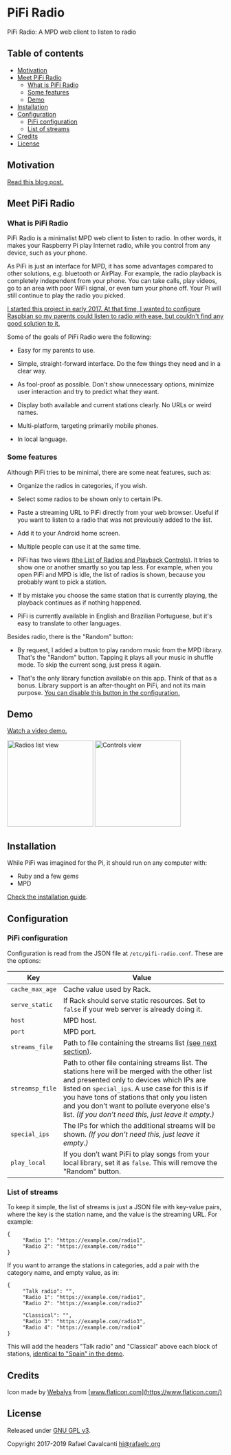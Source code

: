 # PiFi Radio

PiFi Radio: A MPD web client to listen to radio

## Table of contents
* [Motivation](#motivation)
* [Meet PiFi Radio](#meet-pifi-radio)
   * [What is PiFi Radio](#what-is-pifi-radio)
   * [Some features](#some-features)
   * [Demo](#demo)
* [Installation](#installation)
* [Configuration](#configuration)
   * [PiFi configuration](#pifi-configuration)
   * [List of streams](#list-of-streams)
* [Credits](#credits)
* [License](#license)


## Motivation

[Read this blog post.](https://rafaelc.org/blog/the-motivation-for-pifi-radio/)


## Meet PiFi Radio

### What is PiFi Radio

PiFi Radio is a minimalist MPD web client to listen to radio. In other words, it makes your Raspberry Pi play Internet radio, while you control from any device, such as your phone.

As PiFi is just an interface for MPD, it has some advantages compared to other solutions, e.g. bluetooth or AirPlay. For example, the radio playback is completely independent from your phone. You can take calls, play videos, go to an area with poor WiFi signal, or even turn your phone off. Your Pi will still continue to play the radio you picked.

[I started this project in early 2017. At that time, I wanted to configure Raspbian so my parents could listen to radio with ease, but couldn't find any good solution to it.](https://rafaelc.org/blog/the-motivation-for-pifi-radio/)

Some of the goals of PiFi Radio were the following:

- Easy for my parents to use.

- Simple, straight-forward interface. Do the few things they need and in a clear way.

- As fool-proof as possible. Don't show unnecessary options, minimize user interaction and try to predict what they want.

- Display both available and current stations clearly. No URLs or weird names.

- Multi-platform, targeting primarily mobile phones.

- In local language.



### Some features

Although PiFi tries to be minimal, there are some neat features, such as:

- Organize the radios in categories, if you wish.

- Select some radios to be shown only to certain IPs.

- Paste a streaming URL to PiFi directly from your web browser. Useful if you want to listen to a radio that was not previously added to the list.

- Add it to your Android home screen.

- Multiple people can use it at the same time.

- PiFi has two views [(the List of Radios and Playback Controls)](#demo). It tries to show one or another smartly so you tap less. For example, when you open PiFi and MPD is idle, the list of radios is shown, because you probably want to pick a station.

- If by mistake you choose the same station that is currently playing, the playback continues as if nothing happened.

- PiFi is currently available in English and Brazilian Portuguese, but it's easy to translate to other languages.


Besides radio, there is the "Random" button:

- By request, I added a button to play random music from the MPD library. That's the "Random" button. Tapping it plays all your music in shuffle mode. To skip the current song, just press it again.

- That's the only library function available on this app. Think of that as a bonus. Library support is an after-thought on PiFi, and not its main purpose. [You can disable this button in the configuration.](#pifi-configuration)


## Demo

[Watch a video demo.](https://raw.githubusercontent.com/rccavalcanti/pifi-radio/master/resources/demo.mp4)


<img src="https://github.com/rccavalcanti/pifi-radio/blob/master/resources/radios_view.png" alt="Radios list view" width="200px">
<img src="https://github.com/rccavalcanti/pifi-radio/blob/master/resources/controls_view.png" alt="Controls view" width="200px">



## Installation

While PiFi was imagined for the Pi, it should run on any computer with:

- Ruby and a few gems
- MPD

[Check the installation guide](INSTALL.md).


## Configuration

### PiFi configuration

Configuration is read from the JSON file at `/etc/pifi-radio.conf`. These are the options:

| Key             | Value
| --------------- | -------------------------------------------------------------------------
| `cache_max_age` | Cache value used by Rack.
| `serve_static`  | If Rack should serve static resources. Set to `false` if your web server is already doing it.
| `host`					| MPD host.
| `port`					| MPD port.
| `streams_file`  | Path to file containing the streams list [(see next section)](#list-of-streams).
| `streamsp_file` | Path to other file containing streams list. The stations here will be merged with the other list and presented only to devices which IPs are listed on `special_ips`. A use case for this is if you have tons of stations that only you listen and you don’t want to pollute everyone else's list. *(If you don’t need this, just leave it empty.)*
| `special_ips`   | The IPs for which the additional streams will be shown. *(If you don’t need this, just leave it empty.)*
| `play_local`    | If you don’t want PiFi to play songs from your local library, set it as `false`. This will remove the "Random" button.


### List of streams

To keep it simple, the list of streams is just a JSON file with key-value pairs, where the key is the station name, and the value is the streaming URL. For example:

    {
         "Radio 1": "https://example.com/radio1",
         "Radio 2": "https://example.com/radio""
    }

If you want to arrange the stations in categories, add a pair with the category name, and empty value, as in:

    {
         "Talk radio": "",
         "Radio 1": "https://example.com/radio1",
         "Radio 2": "https://example.com/radio2"

         "Classical": "",
         "Radio 3": "https://example.com/radio3",
         "Radio 4": "https://example.com/radio4"
    }

This will add the headers "Talk radio" and "Classical" above each block of stations, [identical to "Spain" in the demo](#demo).


## Credits

Icon made by [Webalys](https://www.flaticon.com/authors/webalys) from [www.flaticon.com](https://www.flaticon.com/)


## License

Released under [GNU GPL v3](LICENSE).

Copyright 2017-2019 Rafael Cavalcanti <hi@rafaelc.org>

